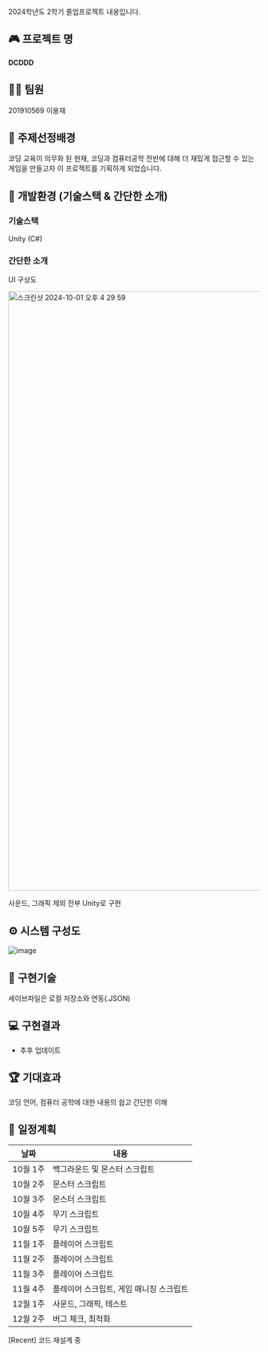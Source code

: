 2024학년도 2학기 졸업프로젝트 내용입니다.

## 🎮 프로젝트 명
**DCDDD**

## 🙋‍♂️ 팀원
201910569 이용재

## 📕 주제선정배경
코딩 교육이 의무화 된 현재, 코딩과 컴퓨터공학 전반에 대해 더 재밌게 접근할 수 있는 게임을 만들고자 이 프로젝트를 기획하게 되었습니다.

## 📏 개발환경 (기술스택 & 간단한 소개)
### 기술스택
Unity (C#)
### 간단한 소개
UI 구상도

<img width="1202" alt="스크린샷 2024-10-01 오후 4 29 59" src="https://github.com/user-attachments/assets/0f8c59ea-5875-4c67-8733-72a063c8334c">

사운드, 그래픽 제외 전부 Unity로 구현

## ⚙ 시스템 구성도
![image](https://github.com/user-attachments/assets/1e669171-d521-45c3-8c56-9b9884f9933c)

## 🧰 구현기술
세이브파일은 로컬 저장소와 연동(.JSON)

## 💻 구현결과
* 추후 업데이트

## 🏆 기대효과
코딩 언어, 컴퓨터 공학에 대한 내용의 쉽고 간단한 이해

## 📆 일정계획
|날짜|내용|
|---|------|
|10월 1주|백그라운드 및 몬스터 스크립트|
|10월 2주|몬스터 스크립트|
|10월 3주|몬스터 스크립트|
|10월 4주|무기 스크립트|
|10월 5주|무기 스크립트|
|11월 1주|플레이어 스크립트|
|11월 2주|플레이어 스크립트|
|11월 3주|플레이어 스크립트|
|11월 4주|플레이어 스크립트, 게임 매니징 스크립트|
|12월 1주|사운드, 그래픽, 테스트|
|12월 2주|버그 체크, 최적화|

[Recent] 코드 재설계 중

